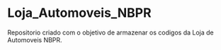 # Loja_Automoveis_NBPR
Repositorio criado com o objetivo de armazenar os codigos da Loja de Automoveis NBPR.
